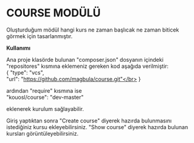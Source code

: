 <h1>COURSE MODÜLÜ</h1>

<p>Oluşturduğum mödül hangi kurs ne zaman başlıcak ne zaman biticek görmek için tasarlanmıştır.
  
  <b>Kullanımı</b>
  
  Ana proje klasörde bulunan "composer.json" dosyanın içindeki "repositores" kısmına eklemeniz gereken kod aşağıda verilmiştir:
 <br> {
            "type": "vcs",
           <br> "url": "https://github.com/magbula/course.git"</br>
            }</br>
            
ardından "require" kısmına ise 
          <br> "kouosl/course": "dev-master"</br>
  
  eklenerek kurulum sağlayabilir.
  
  Giriş yaptıktan sonra "Create course" diyerek hazırda bulunmasını istediğiniz kursu ekleyebilirsiniz. "Show course" diyerek hazırda bulunan kursları görüntüleyebilirsiniz.</p>
